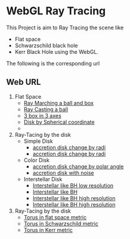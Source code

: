 # WebGL Ray Tracing
This Project is aim to Ray Tracing the scene like
- Flat space
- Schwarzschild black hole
- Kerr Black Hole
using the WebGL. 

The following is the corresponding url

## Web URL
1. Flat Space
    - [Ray Marching a ball and box](./src/WebGL-RayMarching)
    - [Ray Casting a ball](./src/WebGL-RayCasting)
    - [3 box in 3 axes](./src/WebGL-RayMarching-noColor)
    - [Disk by Spherical coordinate](./src/WebGL-Spherical)
    - [](./src/WebGL-Stationary)
2. Ray-Tacing by the disk
    - Simple Disk
        - [accretion disk change by radi](./src/WebGL-Schwarzschild)
        - [accretion disk change by radi](./src/WebGL-Schwarzschild-bloom)
    - Color Disk
        - [accretion disk change by polar angle](./src/WebGL-Schwarzschild-min)
        - [accretion disk with noise](./src/WebGL-Schwarzschild-fog)
    - Interstellar Disk
        - [Interstellar like BH low resolution](./src/WebGL-Schwarzschild-min1)
        - [Interstellar like BH](./src/WebGL-Schwarzschild-bloom-sphere)
        - [Interstellar like BH high resolution](./src/WebGL-Schwarzschild-Interstellar)
        - [Interstellar like BH high resolution](./src/WebGL-Schwarzschild-Interstellar-pause)
3. Ray-Tacing by the disk
    - [Torus in flat space metric](./src/Template-FlatSpace)
    - [Torus in Schwarzschild metric](./src/Template-Schwarzschild)
    - [Torus in Kerr metric](./src/Template-Kerr)









